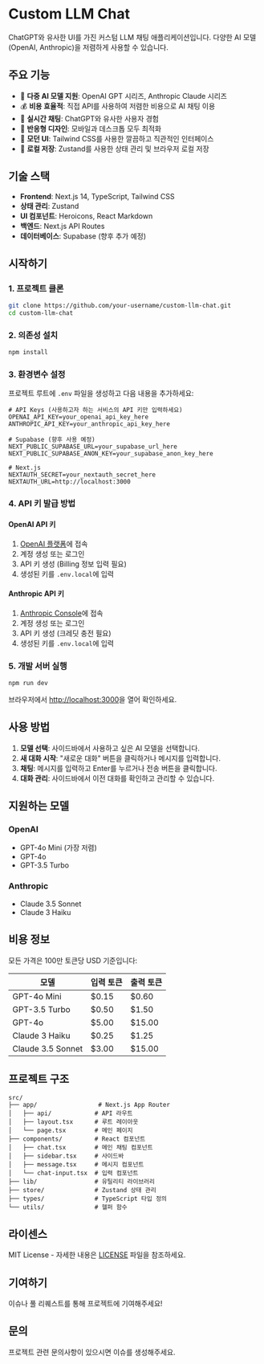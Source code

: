 # Custom LLM Chat

ChatGPT와 유사한 UI를 가진 커스텀 LLM 채팅 애플리케이션입니다. 다양한 AI 모델(OpenAI, Anthropic)을 저렴하게 사용할 수 있습니다.

## 주요 기능

- 🤖 **다중 AI 모델 지원**: OpenAI GPT 시리즈, Anthropic Claude 시리즈
- 💰 **비용 효율적**: 직접 API를 사용하여 저렴한 비용으로 AI 채팅 이용
- 💬 **실시간 채팅**: ChatGPT와 유사한 사용자 경험
- 📱 **반응형 디자인**: 모바일과 데스크톱 모두 최적화
- 🎨 **모던 UI**: Tailwind CSS를 사용한 깔끔하고 직관적인 인터페이스
- 💾 **로컬 저장**: Zustand를 사용한 상태 관리 및 브라우저 로컬 저장

## 기술 스택

- **Frontend**: Next.js 14, TypeScript, Tailwind CSS
- **상태 관리**: Zustand
- **UI 컴포넌트**: Heroicons, React Markdown
- **백엔드**: Next.js API Routes
- **데이터베이스**: Supabase (향후 추가 예정)

## 시작하기

### 1. 프로젝트 클론

```bash
git clone https://github.com/your-username/custom-llm-chat.git
cd custom-llm-chat
```

### 2. 의존성 설치

```bash
npm install
```

### 3. 환경변수 설정

프로젝트 루트에 `.env` 파일을 생성하고 다음 내용을 추가하세요:

```env
# API Keys (사용하고자 하는 서비스의 API 키만 입력하세요)
OPENAI_API_KEY=your_openai_api_key_here
ANTHROPIC_API_KEY=your_anthropic_api_key_here

# Supabase (향후 사용 예정)
NEXT_PUBLIC_SUPABASE_URL=your_supabase_url_here
NEXT_PUBLIC_SUPABASE_ANON_KEY=your_supabase_anon_key_here

# Next.js
NEXTAUTH_SECRET=your_nextauth_secret_here
NEXTAUTH_URL=http://localhost:3000
```

### 4. API 키 발급 방법

#### OpenAI API 키

1. [OpenAI 플랫폼](https://platform.openai.com/)에 접속
2. 계정 생성 또는 로그인
3. API 키 생성 (Billing 정보 입력 필요)
4. 생성된 키를 `.env.local`에 입력

#### Anthropic API 키

1. [Anthropic Console](https://console.anthropic.com/)에 접속
2. 계정 생성 또는 로그인
3. API 키 생성 (크레딧 충전 필요)
4. 생성된 키를 `.env.local`에 입력

### 5. 개발 서버 실행

```bash
npm run dev
```

브라우저에서 [http://localhost:3000](http://localhost:3000)을 열어 확인하세요.

## 사용 방법

1. **모델 선택**: 사이드바에서 사용하고 싶은 AI 모델을 선택합니다.
2. **새 대화 시작**: "새로운 대화" 버튼을 클릭하거나 메시지를 입력합니다.
3. **채팅**: 메시지를 입력하고 Enter를 누르거나 전송 버튼을 클릭합니다.
4. **대화 관리**: 사이드바에서 이전 대화를 확인하고 관리할 수 있습니다.

## 지원하는 모델

### OpenAI

- GPT-4o Mini (가장 저렴)
- GPT-4o
- GPT-3.5 Turbo

### Anthropic

- Claude 3.5 Sonnet
- Claude 3 Haiku

## 비용 정보

모든 가격은 100만 토큰당 USD 기준입니다:

| 모델              | 입력 토큰 | 출력 토큰 |
| ----------------- | --------- | --------- |
| GPT-4o Mini       | $0.15     | $0.60     |
| GPT-3.5 Turbo     | $0.50     | $1.50     |
| GPT-4o            | $5.00     | $15.00    |
| Claude 3 Haiku    | $0.25     | $1.25     |
| Claude 3.5 Sonnet | $3.00     | $15.00    |

## 프로젝트 구조

```
src/
├── app/                 # Next.js App Router
│   ├── api/            # API 라우트
│   ├── layout.tsx      # 루트 레이아웃
│   └── page.tsx        # 메인 페이지
├── components/         # React 컴포넌트
│   ├── chat.tsx        # 메인 채팅 컴포넌트
│   ├── sidebar.tsx     # 사이드바
│   ├── message.tsx     # 메시지 컴포넌트
│   └── chat-input.tsx  # 입력 컴포넌트
├── lib/                # 유틸리티 라이브러리
├── store/              # Zustand 상태 관리
├── types/              # TypeScript 타입 정의
└── utils/              # 헬퍼 함수
```

## 라이센스

MIT License - 자세한 내용은 [LICENSE](LICENSE) 파일을 참조하세요.

## 기여하기

이슈나 풀 리퀘스트를 통해 프로젝트에 기여해주세요!

## 문의

프로젝트 관련 문의사항이 있으시면 이슈를 생성해주세요.
